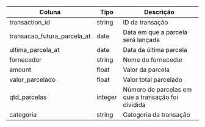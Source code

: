 | Coluna                    | Tipo    | Descrição                                                             |
|---------------------------|----------|-----------------------------------------------------------------------|
| transaction_id            | string   | ID da transação                                                      |
| transacao_futura_parcela_at | date     | Data em que a parcela será lançada                                   |
| ultima_parcela_at         | date     | Data da última parcela                                               |
| fornecedor                | string   | Nome do fornecedor                                                   |
| amount                    | float    | Valor da parcela                                              |
| valor_parcelado           | float    | Valor total parcelado                                    |
| qtd_parcelas              | integer  | Número de parcelas em que a transação foi dividida                    |
| categoria                 | string   | Categoria da transação                                                |
